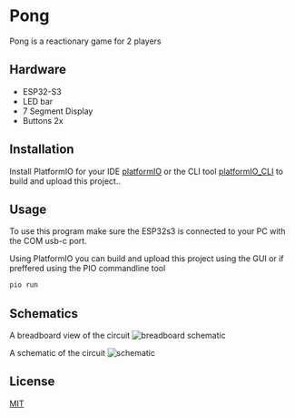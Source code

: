 # Pong

Pong is a reactionary game for 2 players

## Hardware
- ESP32-S3
- LED bar
- 7 Segment Display
- Buttons 2x

## Installation

Install PlatformIO for your IDE [platformIO](https://platformio.org/) or the CLI tool [platformIO_CLI](https://docs.platformio.org/en/stable/core/index.html) to build and upload this project..

## Usage

To use this program make sure the ESP32s3 is connected to your PC with the COM usb-c port.

Using PlatformIO you can build and upload this project using the GUI or if preffered using the PIO commandline tool

```bash
pio run
```

## Schematics

A breadboard view of the circuit
![breadboard schematic](/images/fritz.png "Bread Board")

A schematic of the circuit
![schematic](/schematics/schematic.png "Schematic")

## License

[MIT](https://choosealicense.com/licenses/mit/)